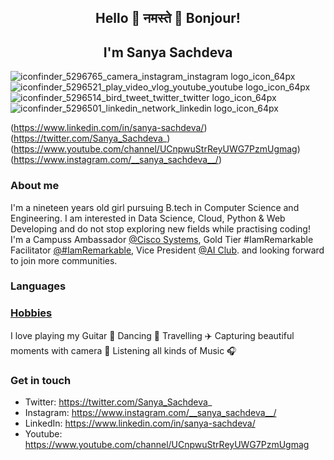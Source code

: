 ## <p align="center"> Hello 👋 नमस्ते 🙏 Bonjour! </p>
<h2 align="center">I'm Sanya Sachdeva </h2>

![iconfinder_5296765_camera_instagram_instagram logo_icon_64px](https://user-images.githubusercontent.com/69337392/123614671-2a97a100-d822-11eb-94b9-539bd1efbb06.png)
![iconfinder_5296521_play_video_vlog_youtube_youtube logo_icon_64px](https://user-images.githubusercontent.com/69337392/123614672-2b303780-d822-11eb-9a0c-eef9528042d7.png)
![iconfinder_5296514_bird_tweet_twitter_twitter logo_icon_64px](https://user-images.githubusercontent.com/69337392/123614675-2b303780-d822-11eb-969e-7733b5961ab9.png)
![iconfinder_5296501_linkedin_network_linkedin logo_icon_64px](https://user-images.githubusercontent.com/69337392/123614679-2bc8ce00-d822-11eb-8186-ef39a2e885d9.png)

(https://www.linkedin.com/in/sanya-sachdeva/)
(https://twitter.com/Sanya_Sachdeva_)
(https://www.youtube.com/channel/UCnpwuStrReyUWG7PzmUgmag)
(https://www.instagram.com/__sanya_sachdeva__/)

[1]: https://www.linkedin.com/in/sanya-sachdeva/
[2]: https://twitter.com/Sanya_Sachdeva_
[3]: https://www.youtube.com/channel/UCnpwuStrReyUWG7PzmUgmag 
[4]: https://www.instagram.com/__sanya_sachdeva__/


### About me
I'm a nineteen years old girl pursuing B.tech in Computer Science and Engineering. I am interested in Data Science, Cloud, Python & Web Developing and do not stop exploring new fields while practising coding! I'm a Campuss Ambassador [@Cisco Systems](https://www.cisco.com/c/en_in/index.html), Gold Tier #IamRemarkable Facilitator [@#IamRemarkable](https://iamremarkable.withgoogle.com/), Vice President [@AI Club](https://www.linkedin.com/company/amity-ai-club/). 
and looking forward to join more communities. 

### Languages

### [Hobbies](https://sanyasachdeva1.github.io/My-Website/)
I love playing my Guitar 🎸 Dancing 💃 Travelling ✈️ Capturing beautiful moments with camera 📸 Listening all kinds of Music 🎧

### Get in touch 
* Twitter: https://twitter.com/Sanya_Sachdeva_
* Instagram: https://www.instagram.com/__sanya_sachdeva__/
* LinkedIn: https://www.linkedin.com/in/sanya-sachdeva/
* Youtube: https://www.youtube.com/channel/UCnpwuStrReyUWG7PzmUgmag 

